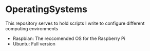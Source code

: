 # OperatingSystems

This repository serves to hold scripts I write to configure different computing environments

- Raspbian: The reccomended OS for the Raspberry Pi
- Ubuntu: Full version
